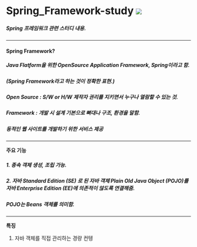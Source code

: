 # Spring_Framework-study <img src="https://img.shields.io/badge/Spring-6DB33F?style=flat-square&logo=spring&logoColor=white"/>

##### Spring 프레임워크 관련 스터디 내용.
---
#### Spring Framework?
##### Java Flatform을 위한 OpenSource Application Framework, Spring이라고 함. 
##### (Spring Framework라고 하는 것이 정확한 표현.)
##### Open Source : S/W or H/W 제작자 권리를 지키면서 누구나 열람할 수 있는 것.
##### Framework : 개발 시 설계 기본으로 뼈대나 구조, 환경을 말함.
##### 동적인 웹 사이트를 개발하기 위한 서비스 제공
-----
**주요 기능**
##### 1. 종속 객체 생성, 조립 가능.
##### 2. 자바 Standard Edition (SE) 로 된 자바 객체 Plain Old Java Object (POJO)를 자바 Enterprise Edition (EE)에 의존적이 않도록 연결해줌.
##### POJO는 Beans 객체를 의미함.
-----
**특징**
1. 자바 객체를 직접 관리하는 경량 컨텡


